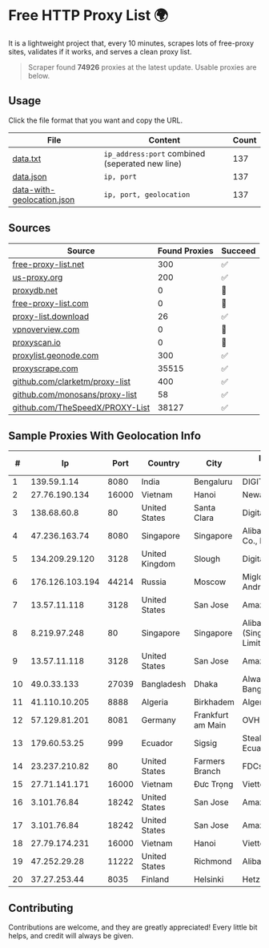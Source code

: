 
# Free HTTP Proxy List 🌍

It is a lightweight project that, every 10 minutes, scrapes lots of free-proxy sites, validates if it works, and serves a clean proxy list.


> Scraper found **74926** proxies at the latest update. Usable proxies are below.

## Usage

Click the file format that you want and copy the URL.


|File|Content|Count|
|----|-------|-----|
|[data.txt](https://raw.githubusercontent.com/themiralay/Proxy-List-World/master/data.txt)|`ip_address:port` combined (seperated new line)|137|
|[data.json](https://raw.githubusercontent.com/themiralay/Proxy-List-World/master/data.json)|`ip, port`|137|
|[data-with-geolocation.json](https://raw.githubusercontent.com/themiralay/Proxy-List-World/master/data-with-geolocation.json)|`ip, port, geolocation`|137|

## Sources

|Source|Found Proxies|Succeed|
|------|-------------|-------|
|[free-proxy-list.net](https://free-proxy-list.net)|300|✅|
|[us-proxy.org](https://www.us-proxy.org)|200|✅|
|[proxydb.net](http://proxydb.net)|0|🚫|
|[free-proxy-list.com](https://free-proxy-list.com/?page=&port=&type%5B%5D=http&type%5B%5D=https&up_time=0&search=Search)|0|🚫|
|[proxy-list.download](https://www.proxy-list.download/HTTP)|26|✅|
|[vpnoverview.com](https://vpnoverview.com/privacy/anonymous-browsing/free-proxy-servers)|0|🚫|
|[proxyscan.io](https://www.proxyscan.io)|0|🚫|
|[proxylist.geonode.com](https://proxylist.geonode.com/api/proxy-list?limit=300&page=1&sort_by=lastChecked&sort_type=desc&protocols=http,https)|300|✅|
|[proxyscrape.com](https://api.proxyscrape.com/v2/?request=displayproxies&protocol=http&timeout=10000&country=all&ssl=all&anonymity=all)|35515|✅|
|[github.com/clarketm/proxy-list](https://raw.githubusercontent.com/clarketm/proxy-list/master/proxy-list-raw.txt)|400|✅|
|[github.com/monosans/proxy-list](https://raw.githubusercontent.com/monosans/proxy-list/main/proxies/http.txt)|58|✅|
|[github.com/TheSpeedX/PROXY-List](https://raw.githubusercontent.com/TheSpeedX/PROXY-List/master/http.txt)|38127|✅|


## Sample Proxies With Geolocation Info

|#|Ip|Port|Country|City|Internet Service Provider|
|-|--|----|-------|----|-------------------------|
|1|139.59.1.14|8080|India|Bengaluru|DIGITALOCEAN|
|2|27.76.190.134|16000|Vietnam|Hanoi|Newass2011xDSLHCMC|
|3|138.68.60.8|80|United States|Santa Clara|DigitalOcean, LLC|
|4|47.236.163.74|8080|Singapore|Singapore|Alibaba (US) Technology Co., Ltd.|
|5|134.209.29.120|3128|United Kingdom|Slough|DigitalOcean, LLC|
|6|176.126.103.194|44214|Russia|Moscow|Miglovets Egor Andreevich|
|7|13.57.11.118|3128|United States|San Jose|Amazon.com, Inc.|
|8|8.219.97.248|80|Singapore|Singapore|Alibaba Cloud (Singapore) Private Limited|
|9|13.57.11.118|3128|United States|San Jose|Amazon.com, Inc.|
|10|49.0.33.133|27039|Bangladesh|Dhaka|Always On Network Bangladesh Ltd.|
|11|41.110.10.205|8888|Algeria|Birkhadem|Algerie Telecom|
|12|57.129.81.201|8081|Germany|Frankfurt am Main|OVH SAS|
|13|179.60.53.25|999|Ecuador|Sigsig|Stealth Telecom del Ecuador|
|14|23.237.210.82|80|United States|Farmers Branch|FDCservers.net|
|15|27.71.141.171|16000|Vietnam|Đưc Trọng|Viettel Group|
|16|3.101.76.84|18242|United States|San Jose|Amazon.com, Inc.|
|17|3.101.76.84|18242|United States|San Jose|Amazon.com, Inc.|
|18|27.79.174.231|16000|Vietnam|Hanoi|Viettel Corporation|
|19|47.252.29.28|11222|United States|Richmond|Alibaba Cloud LLC|
|20|37.27.253.44|8035|Finland|Helsinki|Hetzner Online GmbH|



## Contributing

Contributions are welcome, and they are greatly appreciated! Every
little bit helps, and credit will always be given.

